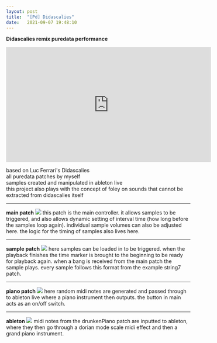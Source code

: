 ```yaml
---
layout: post
title:  "[Pd] Didascalies"
date:   2021-09-07 19:48:10
---
```


**Didascalies remix puredata performance**

<iframe width="560" height="315" src="https://www.youtube.com/embed/cJaBCuReI00" title="YouTube video player" frameborder="0" allow="accelerometer; autoplay; clipboard-write; encrypted-media; gyroscope; picture-in-picture" allowfullscreen></iframe>

based on Luc Ferrari's Didascalies\
all puredata patches by myself\
samples created and manipulated in ableton live\
this project also plays with the concept of foley on sounds that cannot be extracted from didascalies itself

-----------------------------------------------------------

**main patch**
<img src="https://i.imgur.com/8uswA9C.png">
this patch is the main controller. it allows samples to be triggered, and also allows dynamic setting of interval time (how long before the samples loop again). individual sample volumes can also be adjusted here. the logic for the timing of samples also lives here.

-----------------------------------------------------------

**sample patch**
<img src="https://i.imgur.com/PLIY86l.png">
here samples can be loaded in to be triggered. when the playback finishes the time marker is brought to the beginning to be ready for playback again. when a bang is received from the main patch the sample plays. every sample follows this format from the example string7 patch. 

-----------------------------------------------------------

**piano patch**
<img src="https://i.imgur.com/ET5CfRV.png">
here random midi notes are generated and passed through to ableton live where a piano instrument then outputs. the button in main acts as an on/off switch.

-----------------------------------------------------------

**ableton**
<img src="https://i.imgur.com/MO3Ef0u.png">
midi notes from the drunkenPiano patch are inputted to ableton, where they then go through a dorian mode scale midi effect and then a grand piano instrument.